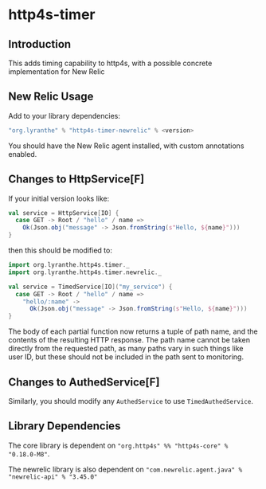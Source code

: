 # http4s-timer

## Introduction
This adds timing capability to http4s, with a possible concrete implementation for New Relic

## New Relic Usage

Add to your library dependencies:

```scala
"org.lyranthe" % "http4s-timer-newrelic" % <version>
```

You should have the New Relic agent installed, with custom annotations enabled.

## Changes to HttpService[F]

If your initial version looks like:
```scala
val service = HttpService[IO] {
  case GET -> Root / "hello" / name =>
    Ok(Json.obj("message" -> Json.fromString(s"Hello, ${name}")))
}
```
then this should be modified to:
```scala
import org.lyranthe.http4s.timer._
import org.lyranthe.http4s.timer.newrelic._

val service = TimedService[IO]("my_service") {
  case GET -> Root / "hello" / name =>
    "hello/:name" ->
      Ok(Json.obj("message" -> Json.fromString(s"Hello, ${name}")))
}
```
The body of each partial function now returns a tuple of path name, and the contents of the resulting HTTP response. The path name cannot be taken directly from the requested path, as many paths vary in such things like user ID, but these should not be included in the path sent to monitoring.

## Changes to AuthedService[F]

Similarly, you should modify any `AuthedService` to use `TimedAuthedService`.

## Library Dependencies

The core library is dependent on `"org.http4s" %% "http4s-core" % "0.18.0-M8"`.

The newrelic library is also dependent on `"com.newrelic.agent.java" % "newrelic-api" % "3.45.0"`
